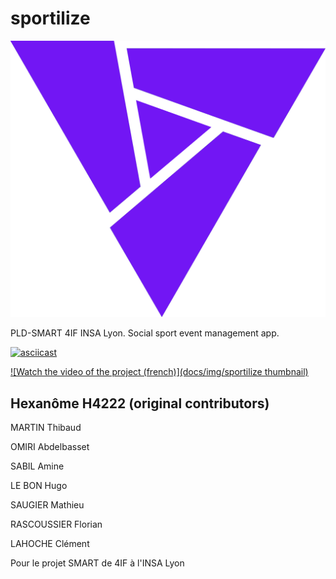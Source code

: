 # sportilize

![Logo sportilize](assets/logo_complete.svg)

PLD-SMART 4IF INSA Lyon. Social sport event management app.

[![asciicast](https://asciinema.org/a/113463.png)](https://asciinema.org/a/113463)

[![Watch the video of the project (french)](docs/img/sportilize thumbnail)](https://youtu.be/q7FfPNPCd_g)

## Hexanôme H4222 (original contributors)

MARTIN Thibaud

OMIRI Abdelbasset

SABIL Amine

LE BON Hugo

SAUGIER Mathieu

RASCOUSSIER Florian

LAHOCHE Clément 

Pour le projet SMART de 4IF à l'INSA Lyon
